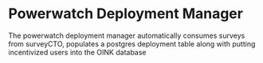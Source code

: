 Powerwatch Deployment Manager
============================

The powerwatch deployment manager automatically consumes surveys from surveyCTO,
populates a postgres deployment table along with putting incentivized users into
the OINK database
